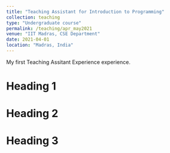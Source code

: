 ```yaml
---
title: "Teaching Assistant for Introduction to Programming"
collection: teaching
type: "Undergraduate course"
permalink: /teaching/apr_may2021
venue: "IIT Madras, CSE Department"
date: 2021-04-01
location: "Madras, India"
---
```


My first Teaching Assitant Experience experience. 

Heading 1
======

Heading 2
======

Heading 3
======
